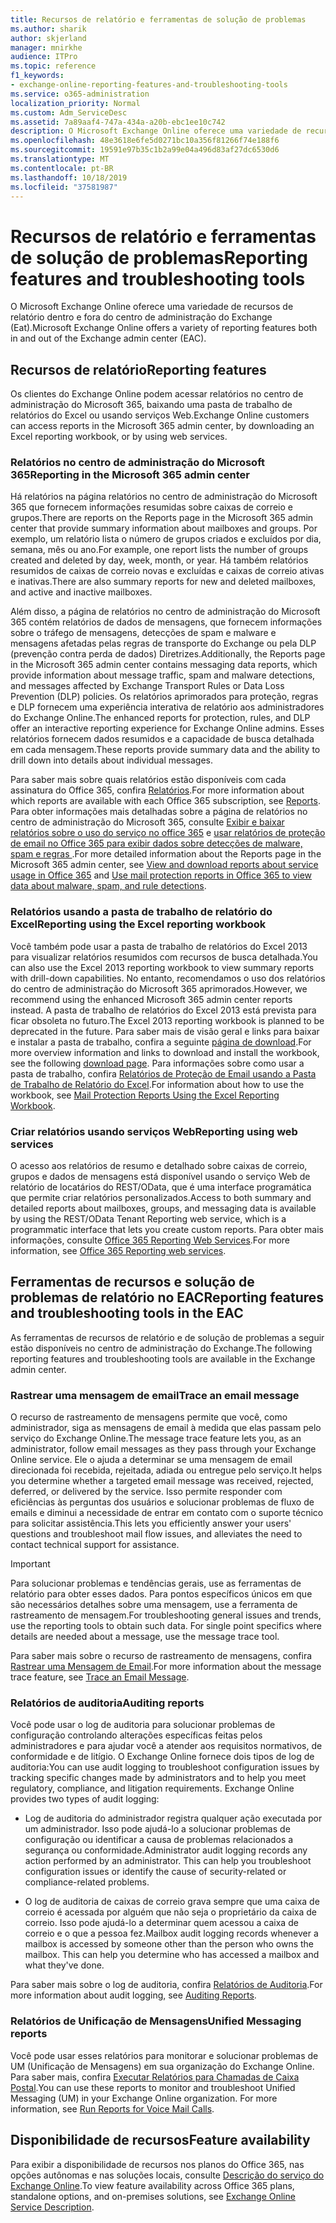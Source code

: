 ```yaml
---
title: Recursos de relatório e ferramentas de solução de problemas
ms.author: sharik
author: skjerland
manager: mnirkhe
audience: ITPro
ms.topic: reference
f1_keywords:
- exchange-online-reporting-features-and-troubleshooting-tools
ms.service: o365-administration
localization_priority: Normal
ms.custom: Adm_ServiceDesc
ms.assetid: 7a89aaf4-747a-434a-a20b-ebc1ee10c742
description: O Microsoft Exchange Online oferece uma variedade de recursos de relatório dentro e fora do centro de administração do Exchange (Eat).
ms.openlocfilehash: 48e3618e6fe5d0271bc10a356f81266f74e188f6
ms.sourcegitcommit: 19591e97b35c1b2a99e04a496d83af27dc6530d6
ms.translationtype: MT
ms.contentlocale: pt-BR
ms.lasthandoff: 10/18/2019
ms.locfileid: "37581987"
---
```

# <a name="reporting-features-and-troubleshooting-tools"></a><span data-ttu-id="7f34b-103">Recursos de relatório e ferramentas de solução de problemas</span><span class="sxs-lookup"><span data-stu-id="7f34b-103">Reporting features and troubleshooting tools</span></span>

<span data-ttu-id="7f34b-104">O Microsoft Exchange Online oferece uma variedade de recursos de relatório dentro e fora do centro de administração do Exchange (Eat).</span><span class="sxs-lookup"><span data-stu-id="7f34b-104">Microsoft Exchange Online offers a variety of reporting features both in and out of the Exchange admin center (EAC).</span></span>
  
## <a name="reporting-features"></a><span data-ttu-id="7f34b-105">Recursos de relatório</span><span class="sxs-lookup"><span data-stu-id="7f34b-105">Reporting features</span></span>

<span data-ttu-id="7f34b-106">Os clientes do Exchange Online podem acessar relatórios no centro de administração do Microsoft 365, baixando uma pasta de trabalho de relatórios do Excel ou usando serviços Web.</span><span class="sxs-lookup"><span data-stu-id="7f34b-106">Exchange Online customers can access reports in the Microsoft 365 admin center, by downloading an Excel reporting workbook, or by using web services.</span></span>
  
### <a name="reporting-in-the-microsoft-365-admin-center"></a><span data-ttu-id="7f34b-107">Relatórios no centro de administração do Microsoft 365</span><span class="sxs-lookup"><span data-stu-id="7f34b-107">Reporting in the Microsoft 365 admin center</span></span>

<span data-ttu-id="7f34b-108">Há relatórios na página relatórios no centro de administração do Microsoft 365 que fornecem informações resumidas sobre caixas de correio e grupos.</span><span class="sxs-lookup"><span data-stu-id="7f34b-108">There are reports on the Reports page in the Microsoft 365 admin center that provide summary information about mailboxes and groups.</span></span> <span data-ttu-id="7f34b-109">Por exemplo, um relatório lista o número de grupos criados e excluídos por dia, semana, mês ou ano.</span><span class="sxs-lookup"><span data-stu-id="7f34b-109">For example, one report lists the number of groups created and deleted by day, week, month, or year.</span></span> <span data-ttu-id="7f34b-110">Há também relatórios resumidos de caixas de correio novas e excluídas e caixas de correio ativas e inativas.</span><span class="sxs-lookup"><span data-stu-id="7f34b-110">There are also summary reports for new and deleted mailboxes, and active and inactive mailboxes.</span></span> 
  
<span data-ttu-id="7f34b-111">Além disso, a página de relatórios no centro de administração do Microsoft 365 contém relatórios de dados de mensagens, que fornecem informações sobre o tráfego de mensagens, detecções de spam e malware e mensagens afetadas pelas regras de transporte do Exchange ou pela DLP (prevenção contra perda de dados) Diretrizes.</span><span class="sxs-lookup"><span data-stu-id="7f34b-111">Additionally, the Reports page in the Microsoft 365 admin center contains messaging data reports, which provide information about message traffic, spam and malware detections, and messages affected by Exchange Transport Rules or Data Loss Prevention (DLP) policies.</span></span> <span data-ttu-id="7f34b-112">Os relatórios aprimorados para proteção, regras e DLP fornecem uma experiência interativa de relatório aos administradores do Exchange Online.</span><span class="sxs-lookup"><span data-stu-id="7f34b-112">The enhanced reports for protection, rules, and DLP offer an interactive reporting experience for Exchange Online admins.</span></span> <span data-ttu-id="7f34b-113">Esses relatórios fornecem dados resumidos e a capacidade de busca detalhada em cada mensagem.</span><span class="sxs-lookup"><span data-stu-id="7f34b-113">These reports provide summary data and the ability to drill down into details about individual messages.</span></span>
  
<span data-ttu-id="7f34b-114">Para saber mais sobre quais relatórios estão disponíveis com cada assinatura do Office 365, confira [Relatórios](../office-365-platform-service-description/reports.md).</span><span class="sxs-lookup"><span data-stu-id="7f34b-114">For more information about which reports are available with each Office 365 subscription, see [Reports](../office-365-platform-service-description/reports.md).</span></span> <span data-ttu-id="7f34b-115">Para obter informações mais detalhadas sobre a página de relatórios no centro de administração do Microsoft 365, consulte [Exibir e baixar relatórios sobre o uso do serviço no office 365](https://go.microsoft.com/fwlink/p/?LinkId=401187) e [usar relatórios de proteção de email no Office 365 para exibir dados sobre detecções de malware, spam e regras ](https://go.microsoft.com/fwlink/p/?LinkID=401102).</span><span class="sxs-lookup"><span data-stu-id="7f34b-115">For more detailed information about the Reports page in the Microsoft 365 admin center, see [View and download reports about service usage in Office 365](https://go.microsoft.com/fwlink/p/?LinkId=401187) and [Use mail protection reports in Office 365 to view data about malware, spam, and rule detections](https://go.microsoft.com/fwlink/p/?LinkID=401102).</span></span>
  
### <a name="reporting-using-the-excel-reporting-workbook"></a><span data-ttu-id="7f34b-116">Relatórios usando a pasta de trabalho de relatório do Excel</span><span class="sxs-lookup"><span data-stu-id="7f34b-116">Reporting using the Excel reporting workbook</span></span>

<span data-ttu-id="7f34b-117">Você também pode usar a pasta de trabalho de relatórios do Excel 2013 para visualizar relatórios resumidos com recursos de busca detalhada.</span><span class="sxs-lookup"><span data-stu-id="7f34b-117">You can also use the Excel 2013 reporting workbook to view summary reports with drill-down capabilities.</span></span> <span data-ttu-id="7f34b-118">No entanto, recomendamos o uso dos relatórios do centro de administração do Microsoft 365 aprimorados.</span><span class="sxs-lookup"><span data-stu-id="7f34b-118">However, we recommend using the enhanced Microsoft 365 admin center reports instead.</span></span> <span data-ttu-id="7f34b-119">A pasta de trabalho de relatórios do Excel 2013 está prevista para ficar obsoleta no futuro.</span><span class="sxs-lookup"><span data-stu-id="7f34b-119">The Excel 2013 reporting workbook is planned to be deprecated in the future.</span></span> <span data-ttu-id="7f34b-120">Para saber mais de visão geral e links para baixar e instalar a pasta de trabalho, confira a seguinte [página de download](https://go.microsoft.com/fwlink/p/?LinkId=271776).</span><span class="sxs-lookup"><span data-stu-id="7f34b-120">For more overview information and links to download and install the workbook, see the following [download page](https://go.microsoft.com/fwlink/p/?LinkId=271776).</span></span> <span data-ttu-id="7f34b-121">Para informações sobre como usar a pasta de trabalho, confira [Relatórios de Proteção de Email usando a Pasta de Trabalho de Relatório do Excel](https://go.microsoft.com/fwlink/p/?LinkId=285211).</span><span class="sxs-lookup"><span data-stu-id="7f34b-121">For information about how to use the workbook, see [Mail Protection Reports Using the Excel Reporting Workbook](https://go.microsoft.com/fwlink/p/?LinkId=285211).</span></span> 
  
### <a name="reporting-using-web-services"></a><span data-ttu-id="7f34b-122">Criar relatórios usando serviços Web</span><span class="sxs-lookup"><span data-stu-id="7f34b-122">Reporting using web services</span></span>

<span data-ttu-id="7f34b-123">O acesso aos relatórios de resumo e detalhado sobre caixas de correio, grupos e dados de mensagens está disponível usando o serviço Web de relatório de locatários do REST/OData, que é uma interface programática que permite criar relatórios personalizados.</span><span class="sxs-lookup"><span data-stu-id="7f34b-123">Access to both summary and detailed reports about mailboxes, groups, and messaging data is available by using the REST/OData Tenant Reporting web service, which is a programmatic interface that lets you create custom reports.</span></span> <span data-ttu-id="7f34b-124">Para obter mais informações, consulte [Office 365 Reporting Web Services](https://go.microsoft.com/fwlink/p/?LinkId=287041).</span><span class="sxs-lookup"><span data-stu-id="7f34b-124">For more information, see [Office 365 Reporting web services](https://go.microsoft.com/fwlink/p/?LinkId=287041).</span></span>
  
## <a name="reporting-features-and-troubleshooting-tools-in-the-eac"></a><span data-ttu-id="7f34b-125">Ferramentas de recursos e solução de problemas de relatório no EAC</span><span class="sxs-lookup"><span data-stu-id="7f34b-125">Reporting features and troubleshooting tools in the EAC</span></span>

<span data-ttu-id="7f34b-126">As ferramentas de recursos de relatório e de solução de problemas a seguir estão disponíveis no centro de administração do Exchange.</span><span class="sxs-lookup"><span data-stu-id="7f34b-126">The following reporting features and troubleshooting tools are available in the Exchange admin center.</span></span>
  
### <a name="trace-an-email-message"></a><span data-ttu-id="7f34b-127">Rastrear uma mensagem de email</span><span class="sxs-lookup"><span data-stu-id="7f34b-127">Trace an email message</span></span>

<span data-ttu-id="7f34b-128">O recurso de rastreamento de mensagens permite que você, como administrador, siga as mensagens de email à medida que elas passam pelo serviço do Exchange Online.</span><span class="sxs-lookup"><span data-stu-id="7f34b-128">The message trace feature lets you, as an administrator, follow email messages as they pass through your Exchange Online service.</span></span> <span data-ttu-id="7f34b-129">Ele o ajuda a determinar se uma mensagem de email direcionada foi recebida, rejeitada, adiada ou entregue pelo serviço.</span><span class="sxs-lookup"><span data-stu-id="7f34b-129">It helps you determine whether a targeted email message was received, rejected, deferred, or delivered by the service.</span></span> <span data-ttu-id="7f34b-130">Isso permite responder com eficiências às perguntas dos usuários e solucionar problemas de fluxo de emails e diminui a necessidade de entrar em contato com o suporte técnico para solicitar assistência.</span><span class="sxs-lookup"><span data-stu-id="7f34b-130">This lets you efficiently answer your users' questions and troubleshoot mail flow issues, and alleviates the need to contact technical support for assistance.</span></span>
  
> [!IMPORTANT]
> <span data-ttu-id="7f34b-p107">Para solucionar problemas e tendências gerais, use as ferramentas de relatório para obter esses dados. Para pontos específicos únicos em que são necessários detalhes sobre uma mensagem, use a ferramenta de rastreamento de mensagem.</span><span class="sxs-lookup"><span data-stu-id="7f34b-p107">For troubleshooting general issues and trends, use the reporting tools to obtain such data. For single point specifics where details are needed about a message, use the message trace tool.</span></span> 
  
<span data-ttu-id="7f34b-133">Para saber mais sobre o recurso de rastreamento de mensagens, confira [Rastrear uma Mensagem de Email](https://go.microsoft.com/fwlink/p/?LinkId=271777).</span><span class="sxs-lookup"><span data-stu-id="7f34b-133">For more information about the message trace feature, see [Trace an Email Message](https://go.microsoft.com/fwlink/p/?LinkId=271777).</span></span>
  
### <a name="auditing-reports"></a><span data-ttu-id="7f34b-134">Relatórios de auditoria</span><span class="sxs-lookup"><span data-stu-id="7f34b-134">Auditing reports</span></span>

<span data-ttu-id="7f34b-p108">Você pode usar o log de auditoria para solucionar problemas de configuração controlando alterações específicas feitas pelos administradores e para ajudar você a atender aos requisitos normativos, de conformidade e de litígio. O Exchange Online fornece dois tipos de log de auditoria:</span><span class="sxs-lookup"><span data-stu-id="7f34b-p108">You can use audit logging to troubleshoot configuration issues by tracking specific changes made by administrators and to help you meet regulatory, compliance, and litigation requirements. Exchange Online provides two types of audit logging:</span></span>
  
- <span data-ttu-id="7f34b-p109">Log de auditoria do administrador registra qualquer ação executada por um administrador. Isso pode ajudá-lo a solucionar problemas de configuração ou identificar a causa de problemas relacionados a segurança ou conformidade.</span><span class="sxs-lookup"><span data-stu-id="7f34b-p109">Administrator audit logging records any action performed by an administrator. This can help you troubleshoot configuration issues or identify the cause of security-related or compliance-related problems.</span></span> 
    
- <span data-ttu-id="7f34b-p110">O log de auditoria de caixas de correio grava sempre que uma caixa de correio é acessada por alguém que não seja o proprietário da caixa de correio. Isso pode ajudá-lo a determinar quem acessou a caixa de correio e o que a pessoa fez.</span><span class="sxs-lookup"><span data-stu-id="7f34b-p110">Mailbox audit logging records whenever a mailbox is accessed by someone other than the person who owns the mailbox. This can help you determine who has accessed a mailbox and what they've done.</span></span> 
    
<span data-ttu-id="7f34b-141">Para saber mais sobre o log de auditoria, confira [Relatórios de Auditoria](https://go.microsoft.com/fwlink/p/?LinkId=271779).</span><span class="sxs-lookup"><span data-stu-id="7f34b-141">For more information about audit logging, see [Auditing Reports](https://go.microsoft.com/fwlink/p/?LinkId=271779).</span></span>
  
### <a name="unified-messaging-reports"></a><span data-ttu-id="7f34b-142">Relatórios de Unificação de Mensagens</span><span class="sxs-lookup"><span data-stu-id="7f34b-142">Unified Messaging reports</span></span>

<span data-ttu-id="7f34b-p111">Você pode usar esses relatórios para monitorar e solucionar problemas de UM (Unificação de Mensagens) em sua organização do Exchange Online. Para saber mais, confira [Executar Relatórios para Chamadas de Caixa Postal](https://go.microsoft.com/fwlink/p/?LinkId=287042).</span><span class="sxs-lookup"><span data-stu-id="7f34b-p111">You can use these reports to monitor and troubleshoot Unified Messaging (UM) in your Exchange Online organization. For more information, see [Run Reports for Voice Mail Calls](https://go.microsoft.com/fwlink/p/?LinkId=287042).</span></span>
  
## <a name="feature-availability"></a><span data-ttu-id="7f34b-145">Disponibilidade de recursos</span><span class="sxs-lookup"><span data-stu-id="7f34b-145">Feature availability</span></span>

<span data-ttu-id="7f34b-146">Para exibir a disponibilidade de recursos nos planos do Office 365, nas opções autônomas e nas soluções locais, consulte [Descrição do serviço do Exchange Online](exchange-online-service-description.md).</span><span class="sxs-lookup"><span data-stu-id="7f34b-146">To view feature availability across Office 365 plans, standalone options, and on-premises solutions, see [Exchange Online Service Description](exchange-online-service-description.md).</span></span>
  

